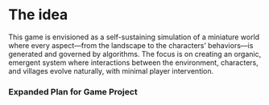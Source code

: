 # The idea
This game is envisioned as a self-sustaining simulation of a miniature world where every aspect—from the landscape to the characters’ behaviors—is generated and governed by algorithms. The focus is on creating an organic, emergent system where interactions between the environment, characters, and villages evolve naturally, with minimal player intervention.
### Expanded Plan for Game Project

